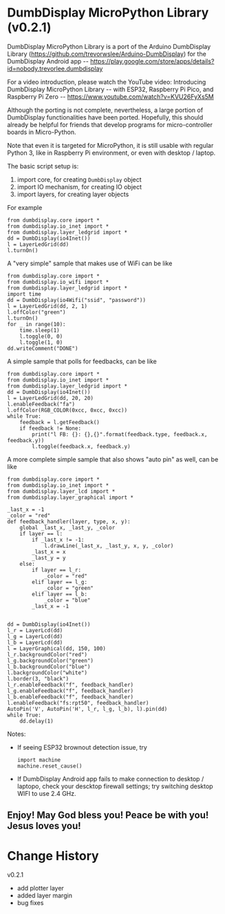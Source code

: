 # DumbDisplay MicroPython Library (v0.2.1) #

DumbDisplay MicroPython Library is a port of the Arduino DumbDisplay Library (https://github.com/trevorwslee/Arduino-DumbDisplay)
for the DumbDisplay Android app -- https://play.google.com/store/apps/details?id=nobody.trevorlee.dumbdisplay

For a video introduction, please watch the YouTube video: Introducing DumbDisplay MicroPython Library -- with ESP32, Raspberry Pi Pico, and Raspberry Pi Zero -- https://www.youtube.com/watch?v=KVU26FyXs5M

Although the porting is not complete, nevertheless, a large portion of DumbDisplay functionalities have been ported. Hopefully, this should already be helpful for friends that develop programs for micro-controller boards in Micro-Python.

Note that even it is targeted for MicroPython, it is still usable with regular Python 3, like in Raspberry Pi environment,
or even with desktop / laptop.


The basic script setup is:
1. import core, for creating `DumbDisplay` object
2. import IO mechanism, for creating IO object
3. import layers, for creating layer objects

For example
```
from dumbdisplay.core import *
from dumbdisplay.io_inet import *
from dumbdisplay.layer_ledgrid import *
dd = DumbDisplay(io4Inet())
l = LayerLedGrid(dd)
l.turnOn()
```


A "very simple" sample that makes use of WiFi can be like
```
from dumbdisplay.core import *
from dumbdisplay.io_wifi import *
from dumbdisplay.layer_ledgrid import *
import time
dd = DumbDisplay(io4Wifi("ssid", "password"))
l = LayerLedGrid(dd, 2, 1)
l.offColor("green")
l.turnOn()
for _ in range(10):
    time.sleep(1)
    l.toggle(0, 0)
    l.toggle(1, 0)
dd.writeComment("DONE")    
```


A simple sample that polls for feedbacks, can be like
```
from dumbdisplay.core import *
from dumbdisplay.io_inet import *
from dumbdisplay.layer_ledgrid import *
dd = DumbDisplay(io4Inet())
l = LayerLedGrid(dd, 20, 20)
l.enableFeedback("fa")
l.offColor(RGB_COLOR(0xcc, 0xcc, 0xcc))
while True:
    feedback = l.getFeedback()
    if feedback != None:
        print("l FB: {}: {},{}".format(feedback.type, feedback.x, feedback.y))
        l.toggle(feedback.x, feedback.y)
```

A more complete simple sample that also shows "auto pin" as well, can be like
```
from dumbdisplay.core import *
from dumbdisplay.io_inet import *
from dumbdisplay.layer_lcd import *
from dumbdisplay.layer_graphical import *

_last_x = -1
_color = "red"
def feedback_handler(layer, type, x, y):
    global _last_x, _last_y, _color
    if layer == l:
        if _last_x != -1:
            l.drawLine(_last_x, _last_y, x, y, _color)
        _last_x = x
        _last_y = y
    else:    
        if layer == l_r:
            _color = "red"
        elif layer == l_g:
            _color = "green"
        elif layer == l_b:
            _color = "blue"            
        _last_x = -1   


dd = DumbDisplay(io4Inet())
l_r = LayerLcd(dd)
l_g = LayerLcd(dd)
l_b = LayerLcd(dd)
l = LayerGraphical(dd, 150, 100)
l_r.backgroundColor("red")
l_g.backgroundColor("green")
l_b.backgroundColor("blue")
l.backgroundColor("white")
l.border(3, "black")
l_r.enableFeedback("f", feedback_handler)
l_g.enableFeedback("f", feedback_handler)
l_b.enableFeedback("f", feedback_handler)
l.enableFeedback("fs:rpt50", feedback_handler)
AutoPin('V', AutoPin('H', l_r, l_g, l_b), l).pin(dd)
while True:
    dd.delay(1)
```



Notes:
* If seeing ESP32 brownout detection issue, try 
    ```
    import machine
    machine.reset_cause()
    ```
* If DumbDisplay Android app fails to make connection to desktop / laptopo, check your descktop firewall settings; try switching desktop WIFI to use 2.4 GHz.



## Enjoy! May God bless you! Peace be with you! Jesus loves you! ##



# Change History


v0.2.1
- add plotter layer
- added layer margin
- bug fixes


